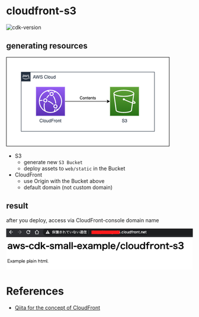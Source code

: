 # cloudfront-s3

![cdk-version](https://img.shields.io/badge/aws_cdk-1.73.0-green.svg)

## generating resources

![image](./pics/aws-cdk-small-examples-cloudfront-s3.png)

* S3
    * generate new `S3 Bucket`
    * deploy assets to `web/static` in the Bucket
* CloudFront
    * use Origin with the Bucket above
    * default domain (not custom domain)

## result

after you deploy, access via CloudFront-console domain name

![image](./pics/example_result.png)

# References

* [Qiita for the concept of CloudFront](https://qiita.com/NaokiIshimura/items/46994e67b712831c3016)
